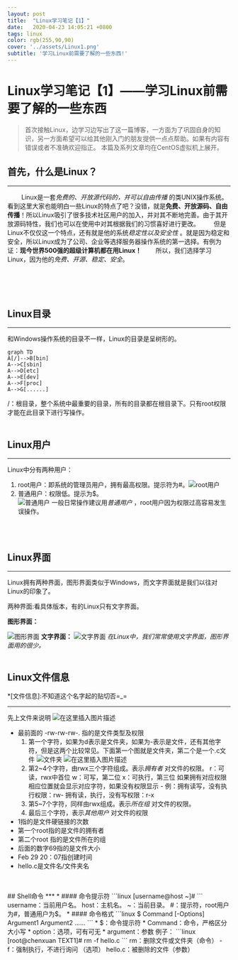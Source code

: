```yaml
---
layout: post
title:  "Linux学习笔记【1】"
date:   2020-04-23 14:05:21 +0800
tags: linux
color: rgb(255,90,90)
cover: '../assets/Linux1.png'
subtitle: '学习Linux前需要了解的一些东西!'
---
```


# Linux学习笔记【1】——学习Linux前需要了解的一些东西



>首次接触Linux，边学习边写出了这一篇博客，一方面为了巩固自身的知识，另一方面希望可以给其他刚入门的朋友提供一点点帮助。如果有内容有错误或者不准确欢迎指正。
>本篇及系列文章均在CentOS虚拟机上展开。

## 首先，什么是Linux？                 
***
&nbsp;&nbsp;&nbsp;&nbsp;&nbsp;&nbsp;&nbsp; Linux是一套*免费的、开放源代码的，并可以自由传播* 的类UNIX操作系统。　　
　　看到这里大家也能明白一些Linux的特点了吧？没错，就是**免费、开放源码、自由传播**！所以Linux吸引了很多技术社区用户的加入，并对其不断地完善。由于其开放源码特性，我们也可以在使用中对其根据我们的习惯喜好进行更改。
　　但是Linux不仅仅这一个特点，还有就是他的系统*稳定性以及安全性* 。就是因为稳定和安全，所以Linux成为了公司、企业等选择服务器操作系统的第一选择。有例为证：**现今世界500强的超级计算机都在用Linux！**
　　所以，我们选择学习Linux，因为他的*免费、开源、稳定、安全*。


<br>
<br>　

## Linux目录 
***
和Windows操作系统的目录不一样，Linux的目录是呈树形的。
```mermaid
graph TD
A[/]-->B[bin]
A-->C[sbin]
A-->D[etc]
A-->E[dev]
A-->F[proc]
A-->G[......]
```
/：根目录，整个系统中最重要的目录，所有的目录都在根目录下。只有root权限才能在此目录下进行写操作。
<br>
<br>   

## Linux用户
***
 Linux中分有两种用户：
 1. root用户：即系统的管理员用户，拥有最高权限。提示符为#。![root用户](https://img-blog.csdnimg.cn/20200307183732455.png)
 3. 普通用户：权限低。提示为$。             
![普通用户](https://img-blog.csdnimg.cn/20200307183816972.png)
一般日常操作建议用*普通用户* ，root用户因为权限过高容易发生误操作。

<br>
<br>

## Linux界面
***
Linux拥有两种界面，图形界面类似于Windows，而文字界面就是我们以往对Linux的印象了。

两种界面:看具体版本，有的Linux只有文字界面。

**图形界面：**

![图形界面](https://img-blog.csdnimg.cn/20200307184700695.png?x-oss-process=image/watermark,type_ZmFuZ3poZW5naGVpdGk,shadow_10,text_aHR0cHM6Ly9ibG9nLmNzZG4ubmV0L3FxXzQzNzMwMTc0,size_16,color_FFFFFF,t_70)
**文字界面：**
![文字界面](https://img-blog.csdnimg.cn/20200307184744488.png?x-oss-process=image/watermark,type_ZmFuZ3poZW5naGVpdGk,shadow_10,text_aHR0cHM6Ly9ibG9nLmNzZG4ubmV0L3FxXzQzNzMwMTc0,size_16,color_FFFFFF,t_70)
*在Linux中，我们常常使用文字界面，图形界面用的很少。*
<br>
<br>

## Linux文件信息
*[文件信息]:不知道这个名字起的贴切否=_= 
***
先上文件来说明
![在这里插入图片描述](https://img-blog.csdnimg.cn/20200307185813219.png)
* 最前面的 -rw-rw-rw-. 指的是文件类型及权限
    1. 第一个字符，如果为d表示是文件夹，如果为-表示是文件，还有其他字符，但是这两个比较常见。下面第一个图就是文件夹，第二个是一个.c文件
![文件夹](https://img-blog.csdnimg.cn/20200307191614199.png)
![在这里插入图片描述](https://img-blog.csdnimg.cn/20200307191716940.png)
    2.  第2~4个字符，由rwx三个字符组成。表示*拥有者* 对文件的权限。
r：可读，rwx中首位
w：可写，第二位
x：可执行，第三位
如果拥有对应权限相应位置就会显示对应字符，如果没有权限显示 -
例：拥有读写，没有执行权限：rw-
拥有读，执行，没有写权限：r-x
    3. 第5~7个字符，同样由rwx组成。表示*所在组* 对文件的权限。
    4. 最后三个字符，表示*其他用户* 对文件的权限
* 1指的是文件硬链接的次数
* 第一个root指的是文件的拥有者
* 第二个root 指的是文件所在的组
* 后面的数字69指的是文件大小
* Feb 29 20：07指创建时间
* hello.c是文件名/文件夹名
<br>
<br>
## Shell命令
***
* #### 命令提示符
```linux
[username@host ~]#
```
    username：当前用户名。
    host：主机名。
    ~：当前目录。
    #：提示符，root用户为#，普通用户为$。
* #### 命令格式
```linux
$ Command [-Options] Argument1 Argument2 ......
```
    * $：命令提示符
    * Command：命令，严格区分大小写
    * option：选项，可有可无
    * argument：参数    
例子：
```linux
[root@chenxuan TEXT1]# rm -f hello.c 
```
    rm：删除文件或文件夹（命令）
    -f：强制执行，不进行询问 （选项）
    hello.c：被删除的文件（参数）
<br>
<br>


　